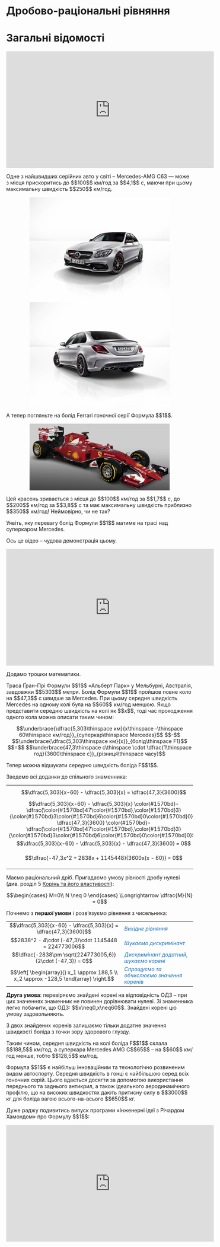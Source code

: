 # Дробово-раціональні рівняння
# Загальні відомості

<p><div class="fluidMedia">
<iframe align="center" width="560" height="315" src="https://www.youtube.com/embed/lWDbWYuzBno" frameborder="0" allowfullscreen></iframe>
</div>
<div class="popup">
</div>
</p>

<p>Одне з найшвидших серійних авто у світі – Mercedes-AMG C63 — може з місця прискоритись до $$100$$ км/год за $$4,1$$ с, маючи при цьому максимальну швидкість $$250$$ км/год.</p>

<div class="space"><p align="center"><img align="middle" width="75%" height="50%" class="image" src="../pics/143/merc1.jpg"/><img align="middle" width="75%" height="50%" class="image" src="../pics/143/merc2.jpg"/></p></div>

<p>А тепер погляньте на болід Ferrari гоночної серії Формула $$1$$.</p>

<div class="space"><p align="center"><img align="middle" width="75%" height="50%" class="image" src="../pics/143/ferrari.jpg"/></p></div>

<p>Цей красень зривається з місця до $$100$$ км/год за $$1,7$$ с, до $$200$$ км/год за $$3,8$$ с та має максимальну швидкість приблизно $$350$$ км/год! Неймовірно, чи не так?</p>

<p>Уявіть, яку перевагу болід Формули $$1$$ матиме на трасі над суперкаром Mercedes.</p>

<p>Ось це відео – чудова демонстрація цьому.</p>
<div class="fluidMedia">
<iframe align="center" width="560" height="315" src="https://www.youtube.com/embed/3RuUp5MT3Uc" frameborder="0" allowfullscreen></iframe></div>

<p>Додамо трошки математики.</p>

<p>Траса Ґран-Прі Формули $$1$$ «Альберт Парк» у Мельбурні, Австралія, завдовжки  $$5303$$ метри. Болід Формули $$1$$ пройшов повне коло на $$47,3$$ с швидше за Mercedes. При цьому середня швидкість Mercedes на одному колі була на $$60$$ км/год меншою. Якщо представити середню швидкість на колі як $$x$$, тоді час проходження одного кола можна описати таким чином:</p>

<!--<div class="space"><p align="center"><img align="middle" width="60%" height="60%" class="image" src="../pics/143/p34_e1.png"/></p></div>-->

<div class="space">
<p align="center">
$$\underbrace{\dfrac{5,303\thinspace км}{x\thinspace -\thinspace 60\thinspace км/год}}_{суперкар\thinspace Mercedes}$$ $$-$$ $$\underbrace{\dfrac{5,303\thinspace км}{x}}_{болід\thinspace F1}$$ $$=$$ $$\underbrace{47,3\thinspace с\thinspace \cdot \dfrac{1\thinspace год}{3600\thinspace с}}_{різниця\thinspace часу}$$ 
</p>
</div>

<p>Тепер можна відшукати середню швидкість боліда F$$1$$.</p>

<p>Зведемо всі доданки до спільного знаменника:</p>

<!--<div class="space"><p align="center"><img align="middle" width="80%" height="80%" class="image" src="../pics/143/p34_e2.png"/></p></div>-->

<table style="border: none;" class="none">
<tr>
<td align="center">$$\dfrac{5,303}{x-60} - \dfrac{5,303}{x} = \dfrac{47,3}{3600}$$</td>
<td><i><font color="1570bd">Вихідне рівняння</font></i></td>
</tr>
<tr>
<td align="center">$$\dfrac{5,303}{x-60} - \dfrac{5,303}{x} \color{#1570bd}- \dfrac{\color{#1570bd}47\color{#1570bd},\color{#1570bd}3}{\color{#1570bd}3\color{#1570bd}6\color{#1570bd}0\color{#1570bd}0} = \dfrac{47,3}{3600} \color{#1570bd}- \dfrac{\color{#1570bd}47\color{#1570bd},\color{#1570bd}3}{\color{#1570bd}3\color{#1570bd}6\color{#1570bd}0\color{#1570bd}0}$$</td>
<td><font color="1570bd"><i>Віднімаємо $$\dfrac{47,3}{3600}$$ від обох частин</i></font></td>
</tr>
<tr>
<td align="center">$$\dfrac{5,303}{x-60} - \dfrac{5,303}{x} - \dfrac{47,3}{3600} = 0$$</td>
<td><font color="1570bd"><i>Спрощуємо</i></font></td>
</tr>
<tr>
<td align="center">$$\dfrac{-47,3x^2 + 2838x + 1145448}{3600x(x - 60)} = 0$$</td>
<td><font color="1570bd"><i>Зводимо до спільного знаменника</i></font></td>
</tr>
</table>

<p>Маємо раціональний дріб. Пригадаємо умову рівності дробу нулеві (див. розділ 5 <a href="http://math.ed-era.com/4/drobovo-ratsionalni_virazi.html">Корінь та його властивості</a>):</p>

<p align="center">$$\begin{cases} 
M=0\\ 
N \neq 0 
\end{cases} \Longrightarrow \dfrac{M}{N} = 0$$</p>

<p>Почнемо з <b>першої умови</b> і розв’язуємо рівняння з чисельника:</p>

<!--<div class="space"><p align="center"><img align="middle" width="80%" height="80%" class="image" src="../pics/143/p34_e3.png"/></p></div>-->

<table style="border: none;" class="none">
<tr>
<td align="center">$$\dfrac{5,303}{x-60} - \dfrac{5,303}{x} = \dfrac{47,3}{3600}$$</td>
<td><i><font color="1570bd">Вихідне рівняння</font></i></td>
</tr>
<tr>
<td align="center">$$2838^2 - 4\cdot (-47,3)\cdot 1145448 = 224773006$$</td>
<td><font color="1570bd"><i>Шукаємо дискримінант</i></font></td>
</tr>
<tr>
<td align="center">$$\dfrac{-2838\pm \sqrt{224773005,6}}{2\cdot (-47,3)} = 0$$</td>
<td><font color="1570bd"><i>Дискримінант додатний, шукаємо корені</i></font></td>
</tr>
<tr>
<td align="center">$$\left[
    \begin{array}{}
        x_1 \approx 188,5 \\
        x_2 \approx -128,5
    \end{array}
    \right.$$</td>
<td><font color="1570bd"><i>Спрощуємо та обчислюємо значення коренів</i></font></td>
</tr>
</table>

<p><b>Друга умова</b>: перевіряємо знайдені корені на відповідність ОДЗ – при цих значеннях знаменник не повинен дорівнювати нулеві. Зі знаменника легко побачити, що ОДЗ: $$x\neq0,x\neq60$$. Знайдені корені цю умову задовольняють.</p>

<p>З двох знайдених коренів залишаємо тільки додатне значення швидкості боліда з точки зору здорового глузду.</p>

<p>Таким чином, середня швидкість на колі боліда F$$1$$ склала $$188,5$$ км/год, а суперкара Mercedes AMG C$$65$$ – на $$60$$ км/год менше, тобто $$128,5$$ км/год.</p>

<p>Формула $$1$$ є найбільш інноваційним та технологічно розвиненим видом автоспорту. Середня швидкість в гонці є найбільшою серед всіх гоночних серій. Цього вдається досягти за допомогою використання переднього та заднього антикрил, а також ідеального аеродинамічного профілю, що на високих швидкостях дають притисну силу в $$3000$$ кг для боліда вагою всього-на-всього $$650$$ кг.</p>

<p>Дуже раджу подивитись випуск програми «Інженерні ідеї з Річардом Хамондом» про Формулу $$1$$:</p>

<div class="fluidMedia">
<iframe align="center" width="560" height="315" src="https://www.youtube.com/embed/e4AS2kZnHk0" frameborder="0" allowfullscreen></iframe></div>